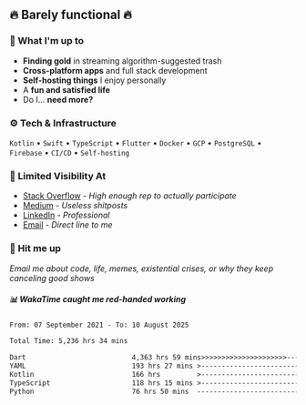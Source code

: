 ## 🔥 Barely functional 🔥

### 🎯 What I'm up to

- **Finding gold** in streaming algorithm-suggested trash
- **Cross-platform apps** and full stack development
- **Self-hosting things** I enjoy personally
- A **fun and satisfied life**
- Do I... **need more?**

### ⚙️ Tech & Infrastructure

`Kotlin` • `Swift` • `TypeScript` • `Flutter` • `Docker` • `GCP` • `PostgreSQL` • `Firebase` •
`CI/CD` • `Self-hosting`

### 🔗 Limited Visibility At

- [Stack Overflow](https://stackoverflow.com/users/15199864/deepanshu) - *High enough rep to
  actually participate*
- [Medium](https://medium.com/@deepanshuc2141) - *Useless shitposts*
- [LinkedIn](https://www.linkedin.com/in/chaudhary-deepanshu/) - *Professional*
- [Email](mailto:0qs8e9yn@duck.com) - *Direct line to me*

### 💬 Hit me up

*Email me about code, life, memes, existential crises, or why they keep canceling good shows*

##### 📊 *WakaTime caught me red-handed working*

<!--START_SECTION:waka-->

```txt
From: 07 September 2021 - To: 10 August 2025

Total Time: 5,236 hrs 34 mins

Dart                          4,363 hrs 59 mins>>>>>>>>>>>>>>>>>>>>>----   83.34 %
YAML                          193 hrs 27 mins >------------------------   03.69 %
Kotlin                        166 hrs         >------------------------   03.17 %
TypeScript                    118 hrs 15 mins >------------------------   02.26 %
Python                        76 hrs 50 mins  -------------------------   01.47 %
```

<!--END_SECTION:waka-->

<!---
If you're reading this in the raw file, you've gone too deep. Go back.
--->
